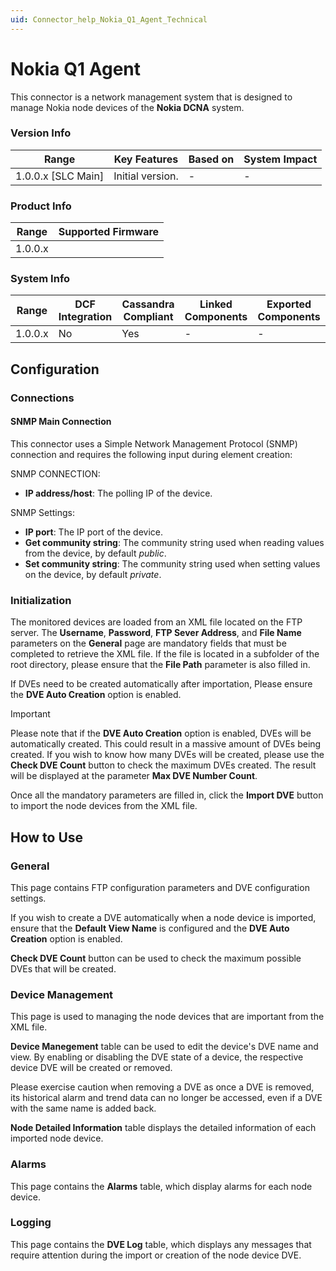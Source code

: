 ```yaml
---
uid: Connector_help_Nokia_Q1_Agent_Technical
---
```


# Nokia Q1 Agent

This connector is a network management system that is designed to manage Nokia node devices of the **Nokia DCNA** system.

### Version Info

| Range              | Key Features     | Based on | System Impact                                                               |
|--------------------|------------------|----------|-----------------------------------------------------------------------------|
| 1.0.0.x [SLC Main] | Initial version. | -        | -                                                                           |

### Product Info

| Range   | Supported Firmware |
|---------|--------------------|
| 1.0.0.x |                    |

### System Info

| Range   | DCF Integration | Cassandra Compliant | Linked Components | Exported Components |
|---------|-----------------|---------------------|-------------------|---------------------|
| 1.0.0.x | No              | Yes                 | -                 | -                   |

## Configuration

### Connections

#### SNMP Main Connection

This connector uses a Simple Network Management Protocol (SNMP) connection and requires the following input during element creation:

SNMP CONNECTION:

- **IP address/host**: The polling IP of the device.

SNMP Settings:

- **IP port**: The IP port of the device.
- **Get community string**: The community string used when reading values from the device, by default *public*.
- **Set community string**: The community string used when setting values on the device, by default *private*.

### Initialization

The monitored devices are loaded from an XML file located on the FTP server.
The **Username**, **Password**, **FTP Sever Address**, and **File Name** parameters on the **General** page are mandatory fields that must be completed to retrieve the XML file. If the file is located in a subfolder of the root directory, please ensure that the **File Path** parameter is also filled in.

If DVEs need to be created automatically after importation, Please ensure the **DVE Auto Creation** option is enabled.

> [!IMPORTANT]
> Please note that if the **DVE Auto Creation** option is enabled, DVEs will be automatically created. This could result in a massive amount of DVEs being created.
> If you wish to know how many DVEs will be created, please use the **Check DVE Count** button to check the maximum DVEs created. The result will be displayed at the parameter **Max DVE Number Count**.

Once all the mandatory parameters are filled in, click the **Import DVE** button to import the node devices from the XML file.

## How to Use

### General

This page contains FTP configuration parameters and DVE configuration settings.

If you wish to create a DVE automatically when a node device is imported, ensure that the **Default View Name** is configured and the **DVE Auto Creation** option is enabled.

**Check DVE Count** button can be used to check the maximum possible DVEs that will be created.

### Device Management

This page is used to managing the node devices that are important from the XML file.

**Device Manegement** table  can be used to edit the device's DVE name and view. By enabling or disabling the DVE state of a device, the respective device DVE will be created or removed.

Please exercise caution when removing a DVE as once a DVE is removed, its historical alarm and trend data can no longer be accessed, even if a DVE with the same name is added back.

**Node Detailed Information** table displays the detailed information of each imported node device.

### Alarms

This page contains the **Alarms** table, which display alarms for each node device.

### Logging

This page contains the **DVE Log** table, which displays any messages that require attention during the import or creation of the node device DVE.


